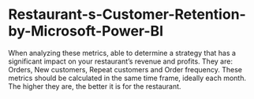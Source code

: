 # Restaurant-s-Customer-Retention-by-Microsoft-Power-BI
When analyzing these metrics, able to determine a strategy that has a significant impact on your restaurant’s revenue and profits. They are: Orders, New customers, Repeat customers and Order frequency. These metrics should be calculated in the same time frame, ideally each month. The higher they are, the better it is for the restaurant.
